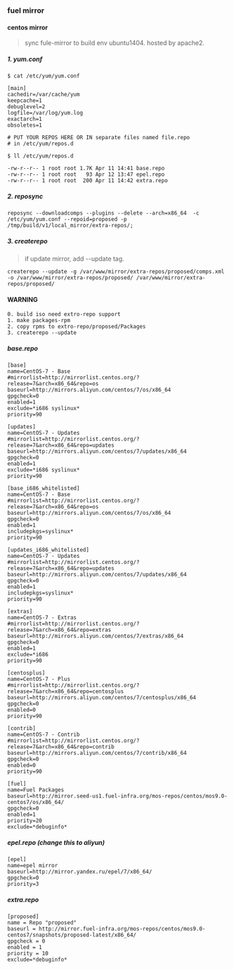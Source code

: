 
### fuel mirror

#### centos mirror

> sync fule-mirror to build env ubuntu1404. hosted by apache2.

##### 1. yum.conf

`$ cat /etc/yum/yum.conf`

    [main]
    cachedir=/var/cache/yum
    keepcache=1
    debuglevel=2
    logfile=/var/log/yum.log
    exactarch=1
    obsoletes=1

    # PUT YOUR REPOS HERE OR IN separate files named file.repo
    # in /etc/yum/repos.d

`$ ll /etc/yum/repos.d`

    -rw-r--r-- 1 root root 1.7K Apr 11 14:41 base.repo
    -rw-r--r-- 1 root root   93 Apr 12 13:47 epel.repo
    -rw-r--r-- 1 root root  200 Apr 11 14:42 extra.repo

##### 2. reposync

	reposync --downloadcomps --plugins --delete --arch=x86_64  -c /etc/yum/yum.conf --repoid=proposed -p /tmp/build/v1/local_mirror/extra-repos/;

##### 3. createrepo

> if update mirror, add --update tag.

	createrepo --update -g /var/www/mirror/extra-repos/proposed/comps.xml -o /var/www/mirror/extra-repos/proposed/ /var/www/mirror/extra-repos/proposed/

#### WARNING
    
    0. build iso need extro-repo support
    1. make packages-rpm
    2. copy rpms to extro-repo/proposed/Packages
    3. createrepo --update

##### base.repo

    [base]
    name=CentOS-7 - Base
    #mirrorlist=http://mirrorlist.centos.org/?release=7&arch=x86_64&repo=os
    baseurl=http://mirrors.aliyun.com/centos/7/os/x86_64
    gpgcheck=0
    enabled=1
    exclude=*i686 syslinux*
    priority=90

    [updates]
    name=CentOS-7 - Updates
    #mirrorlist=http://mirrorlist.centos.org/?release=7&arch=x86_64&repo=updates
    baseurl=http://mirrors.aliyun.com/centos/7/updates/x86_64
    gpgcheck=0
    enabled=1
    exclude=*i686 syslinux*
    priority=90

    [base_i686_whitelisted]
    name=CentOS-7 - Base
    #mirrorlist=http://mirrorlist.centos.org/?release=7&arch=x86_64&repo=os
    baseurl=http://mirrors.aliyun.com/centos/7/os/x86_64
    gpgcheck=0
    enabled=1
    includepkgs=syslinux*
    priority=90

    [updates_i686_whitelisted]
    name=CentOS-7 - Updates
    #mirrorlist=http://mirrorlist.centos.org/?release=7&arch=x86_64&repo=updates
    baseurl=http://mirrors.aliyun.com/centos/7/updates/x86_64
    gpgcheck=0
    enabled=1
    includepkgs=syslinux*
    priority=90
     
    [extras]
    name=CentOS-7 - Extras
    #mirrorlist=http://mirrorlist.centos.org/?release=7&arch=x86_64&repo=extras
    baseurl=http://mirrors.aliyun.com/centos/7/extras/x86_64
    gpgcheck=0
    enabled=1
    exclude=*i686
    priority=90

    [centosplus]
    name=CentOS-7 - Plus
    #mirrorlist=http://mirrorlist.centos.org/?release=7&arch=x86_64&repo=centosplus
    baseurl=http://mirrors.aliyun.com/centos/7/centosplus/x86_64
    gpgcheck=0
    enabled=0
    priority=90

    [contrib]
    name=CentOS-7 - Contrib
    #mirrorlist=http://mirrorlist.centos.org/?release=7&arch=x86_64&repo=contrib
    baseurl=http://mirrors.aliyun.com/centos/7/contrib/x86_64
    gpgcheck=0
    enabled=0
    priority=90
     
    [fuel]
    name=Fuel Packages
    baseurl=http://mirror.seed-us1.fuel-infra.org/mos-repos/centos/mos9.0-centos7/os/x86_64/
    gpgcheck=0
    enabled=1
    priority=20
    exclude=*debuginfo*

##### epel.repo (change this to aliyun)
    
    [epel]
    name=epel mirror
    baseurl=http://mirror.yandex.ru/epel/7/x86_64/
    gpgcheck=0
    priority=3

##### extra.repo

    [proposed]
    name = Repo "proposed"
    baseurl = http://mirror.fuel-infra.org/mos-repos/centos/mos9.0-centos7/snapshots/proposed-latest/x86_64/
    gpgcheck = 0
    enabled = 1
    priority = 10
    exclude=*debuginfo*
